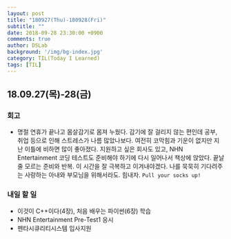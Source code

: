 ```yaml
---
layout: post
title: "180927(Thu)-180928(Fri)"
subtitle: ""
date: 2018-09-28 23:30:00 +0900
comments: true
author: DSLab
background: '/img/bg-index.jpg'
category: TIL(Today I Learned)
tags: [TIL]
---
```


## 18.09.27(목)-28(금)
### 회고
  - 명절 연휴가 끝나고 몸살감기로 몸져 누웠다. 감기에 잘 걸리지 않는 편인데 공부, 취업 등으로 인해 스트레스가 나름 많았나보다. 여전히 코막힘과 기운이 없지만 지난 이틀에 비하면 많이 좋아졌다. 지원하고 싶은 회사도 있고, NHN Entertainment 코딩 테스트도 준비해야 하기에 다시 일어나서 책상에 앉았다. 끝날 줄 모르는 준비와 반복. 이 시간을 잘 극복하고 이겨내야겠다. 나를 묵묵히 기다려주는 사랑하는 아내와 부모님을 위해서라도. 힘내자. `Pull your socks up!`


### 내일 할 일
  - 이것이 C++이다(4장), 처음 배우는 파이썬(6장) 학습
  - NHN Entertainment Pre-Test1 응시
  - 펜타시큐리티시스템 입사지원
